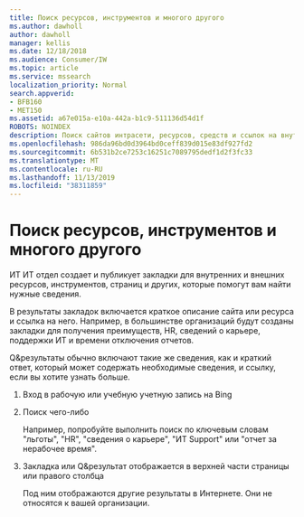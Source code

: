 ```yaml
---
title: Поиск ресурсов, инструментов и многого другого
ms.author: dawholl
author: dawholl
manager: kellis
ms.date: 12/18/2018
ms.audience: Consumer/IW
ms.topic: article
ms.service: mssearch
localization_priority: Normal
search.appverid:
- BFB160
- MET150
ms.assetid: a67e015a-e10a-442a-b1c9-511136d54d1f
ROBOTS: NOINDEX
description: Поиск сайтов интрасети, ресурсов, средств и ссылок на внутренние сведения с помощью Microsoft Search
ms.openlocfilehash: 986da96bd0d3964bd0ceff839d015e83df927fd2
ms.sourcegitcommit: 6b531b2ce7253c16251c7089795dedf1d2f3fc33
ms.translationtype: MT
ms.contentlocale: ru-RU
ms.lasthandoff: 11/13/2019
ms.locfileid: "38311859"
---
```

# <a name="find-resources-tools-and-more"></a>Поиск ресурсов, инструментов и многого другого

ИТ ИТ отдел создает и публикует закладки для внутренних и внешних ресурсов, инструментов, страниц и других, которые помогут вам найти нужные сведения.
  
В результаты закладок включается краткое описание сайта или ресурса и ссылка на него. Например, в большинстве организаций будут созданы закладки для получения преимуществ, HR, сведений о карьере, поддержки ИТ и времени отключения отчетов.
  
Q&результаты обычно включают такие же сведения, как и краткий ответ, который может содержать необходимые сведения, и ссылку, если вы хотите узнать больше.
  
1. Вход в рабочую или учебную учетную запись на Bing 
    
2. Поиск чего-либо
    
    Например, попробуйте выполнить поиск по ключевым словам "льготы", "HR", "сведения о карьере", "ИТ Support" или "отчет за нерабочее время".
    
3. Закладка или Q&результат отображается в верхней части страницы или правого столбца
    
    Под ним отображаются другие результаты в Интернете. Они не относятся к вашей организации.

  

